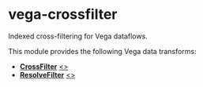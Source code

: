 # vega-crossfilter

Indexed cross-filtering for Vega dataflows.

This module provides the following Vega data transforms:

- [**CrossFilter**](https://vega.github.io/vega/docs/transforms/crossfilter/) [&lt;&gt;](https://github.com/vega/vega-crossfilter/blob/master/src/CrossFilter.js "Source")
- [**ResolveFilter**](https://vega.github.io/vega/docs/transforms/resolvefilter/) [&lt;&gt;](https://github.com/vega/vega-crossfilter/blob/master/src/ResolveFilter.js "Source")
